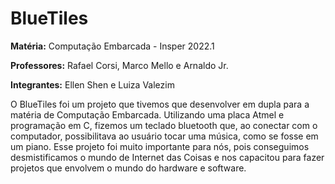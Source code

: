 # BlueTiles

**Matéria:** Computação Embarcada - Insper 2022.1

**Professores:** Rafael Corsi, Marco Mello e Arnaldo Jr.

**Integrantes:** Ellen Shen e Luiza Valezim

O BlueTiles foi um projeto que tivemos que desenvolver em dupla para a matéria de Computação Embarcada. Utilizando uma placa Atmel e programação em C, fizemos um teclado bluetooth que, ao conectar com o computador, possibilitava ao usuário tocar uma música, como se fosse em um piano. Esse projeto foi muito importante para nós, pois conseguimos desmistificamos o mundo de Internet das Coisas e nos capacitou para fazer projetos que envolvem o mundo do hardware e software.
